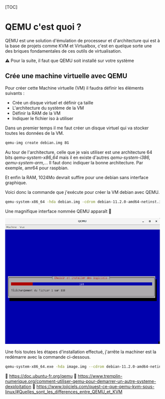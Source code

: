 [TOC]

# QEMU c'est quoi ?

QEMU est une solution d'émulation de processeur et d'architecture qui est à la base de projets comme KVM et Virtualbox, c'est en quelque sorte une des briques fondamentales de ces outils de virtualisation.

⚠️ Pour la suite, il faut que QEMU soit installé sur votre système

## Crée une machine virtuelle avec QEMU

Pour créer cette Machine virtuelle (VM) il faudra définir les éléments suivants :

- Crée un disque virtuel et définir ça taille
- L'architecture du système de la VM
- Définir la RAM de la VM
- Indiquer le fichier iso à utiliser

Dans un premier temps il me faut créer un disque virtuel qui va stocker toutes les données de la VM.

```bash
qemu-img create debian.img 8G
```

Au tour de l'architecture, celle que je vais utiliser est une architecture 64 bits *qemu-system-x86_64* mais il en existe d'autres *qemu-system-i386, qemu-system-arm,...* Il faut donc indiquer la bonne architecture. Par exemple, amr64 pour raspbian.

Et enfin la RAM, 1024Mo devrait suffire pour une debian sans interface graphique.

Voici donc la commande que j'exécute pour créer la VM debian avec QEMU.

```bash
qemu-system-x86_64 -hda debian.img -cdrom debian-11.2.0-amd64-netinst.iso -m 1024M -boot order=dc
```

Une magnifique interface nommée QEMU apparaît 🥳

![image-20220313013113297](qemu.assets/image-20220313013113297.png)

Une fois toutes les étapes d'installation effectué, j'arrête la machiner est la redémarre avec la commande ci-dessous.

```bash
qemu-system-x86_64.exe -hda image.img --cdrom debian-11.2.0-amd64-netinst.iso -m 1024M
```

📝 https://doc.ubuntu-fr.org/qemu
📝 https://www.tremplin-numerique.org/comment-utiliser-qemu-pour-demarrer-un-autre-systeme-dexploitation
📝 https://www.lojiciels.com/quest-ce-que-qemu-kvm-sous-linux/#Quelles_sont_les_differences_entre_QEMU_et_KVM